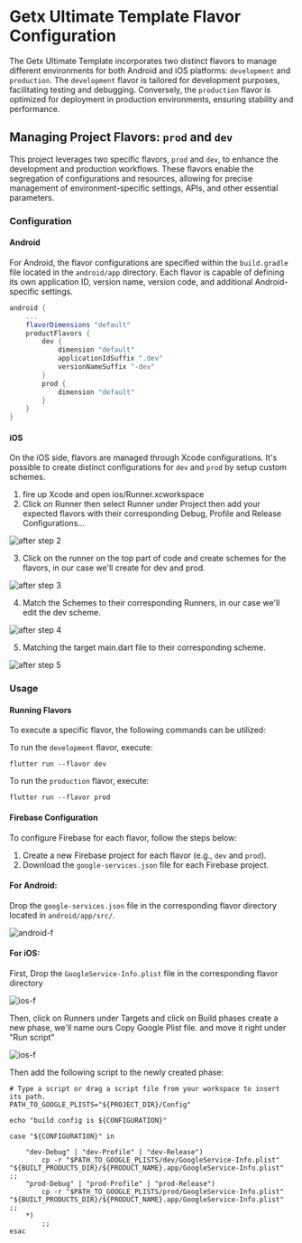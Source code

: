 # Getx Ultimate Template Flavor Configuration

The Getx Ultimate Template incorporates two distinct flavors to manage different environments for both Android and iOS platforms: `development` and `production`. The `development` flavor is tailored for development purposes, facilitating testing and debugging. Conversely, the `production` flavor is optimized for deployment in production environments, ensuring stability and performance.

## Managing Project Flavors: `prod` and `dev`

This project leverages two specific flavors, `prod` and `dev`, to enhance the development and production workflows. These flavors enable the segregation of configurations and resources, allowing for precise management of environment-specific settings, APIs, and other essential parameters.

### Configuration

#### Android

For Android, the flavor configurations are specified within the `build.gradle` file located in the `android/app` directory. Each flavor is capable of defining its own application ID, version name, version code, and additional Android-specific settings.

```gradle
android {
    ...
    flavorDimensions "default"
    productFlavors {
        dev {
            dimension "default"
            applicationIdSuffix ".dev"
            versionNameSuffix "-dev"
        }
        prod {
            dimension "default"
        }
    }
}
```

#### iOS

On the iOS side, flavors are managed through Xcode configurations. It's possible to create distinct configurations for `dev` and `prod` by setup custom schemes.

1. fire up Xcode and open ios/Runner.xcworkspace
2. Click on Runner then select Runner under Project then add your expected flavors with their corresponding Debug, Profile and Release Configurations...

![after step 2](asset/flavor-ios-2.png)

3. Click on the runner on the top part of code and create schemes for the flavors, in our case we'll create for dev and prod.

![after step 3](asset/flavor-ios-3.png)

4. Match the Schemes to their corresponding Runners, in our case we'll edit the dev scheme.

![after step 4](asset/flavor-ios-4.png)

5. Matching the target main.dart file to their corresponding scheme.

![after step 5](asset/flavor-ios-5.png)

### Usage

#### Running Flavors

To execute a specific flavor, the following commands can be utilized:

To run the `development` flavor, execute:

```shell
flutter run --flavor dev
```

To run the `production` flavor, execute:

```shell
flutter run --flavor prod
```

#### Firebase Configuration 

To configure Firebase for each flavor, follow the steps below:

1. Create a new Firebase project for each flavor (e.g., `dev` and `prod`).
2. Download the `google-services.json` file for each Firebase project.

#### For Android:

Drop the `google-services.json` file in the corresponding flavor directory located in `android/app/src/`.

![android-f](asset/android-firebase-config.png)

#### For iOS:

First, Drop the `GoogleService-Info.plist` file in the corresponding flavor directory

![ios-f](asset/ios-firebase-config.png)


Then, click on Runners under Targets and click on Build phases create a new phase, we'll name ours Copy Google Plist file. and move it right under "Run script"

![ios-f](asset/ios-firebase-build-phase.png)

Then add the following script to the newly created phase:

```shell
# Type a script or drag a script file from your workspace to insert its path.
PATH_TO_GOOGLE_PLISTS="${PROJECT_DIR}/Config"

echo "build config is ${CONFIGURATION}"

case "${CONFIGURATION}" in

    "dev-Debug" | "dev-Profile" | "dev-Release")
        cp -r "$PATH_TO_GOOGLE_PLISTS/dev/GoogleService-Info.plist" "${BUILT_PRODUCTS_DIR}/${PRODUCT_NAME}.app/GoogleService-Info.plist" ;;
    "prod-Debug" | "prod-Profile" | "prod-Release")
        cp -r "$PATH_TO_GOOGLE_PLISTS/prod/GoogleService-Info.plist" "${BUILT_PRODUCTS_DIR}/${PRODUCT_NAME}.app/GoogleService-Info.plist" ;;
    *)
        ;;
esac
```